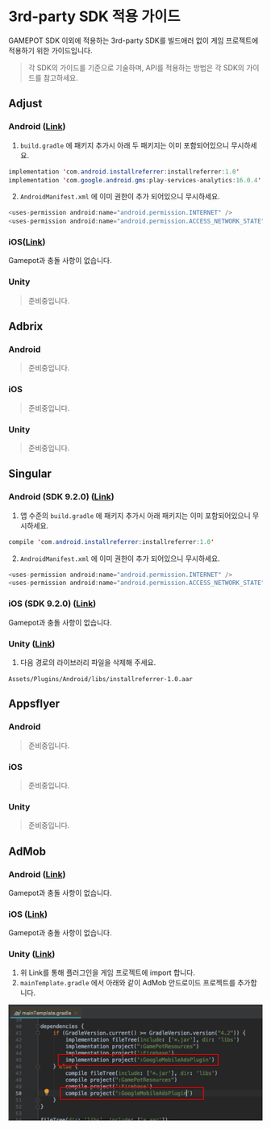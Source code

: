 # 3rd-party SDK 적용 가이드

GAMEPOT SDK 이외에 적용하는 3rd-party SDK를 빌드애러 없이 게임 프로젝트에 적용하기 위한 가이드입니다.

> 각 SDK의 가이드를 기준으로 기술하며, API를 적용하는 방법은 각 SDK의 가이드를 참고하세요.

## Adjust

### Android ([Link](https://github.com/adjust/android_sdk/blob/master/doc/korean/README.md#qs-getting-started))

1. `build.gradle` 에 패키지 추가시 아래 두 패키지는 이미 포함되어있으니 무시하세요.

```java
implementation 'com.android.installreferrer:installreferrer:1.0'
implementation 'com.google.android.gms:play-services-analytics:16.0.4'
```

2. `AndroidManifest.xml` 에 이미 권한이 추가 되어있으니 무시하세요.

```java
<uses-permission android:name="android.permission.INTERNET" />
<uses-permission android:name="android.permission.ACCESS_NETWORK_STATE" />
```

### iOS([Link](https://github.com/adjust/ios_sdk/blob/master/README.md))

Gamepot과 충돌 사항이 없습니다.

### Unity

> 준비중입니다.

## Adbrix

### Android

> 준비중입니다.

### iOS

> 준비중입니다.

### Unity

> 준비중입니다.

## Singular 

### Android (SDK 9.2.0) ([Link](https://developers.singular.net/docs/android-sdk))

1. 앱 수준의 `build.gradle` 에 패키지 추가시 아래 패키지는 이미 포함되어있으니 무시하세요.

```java
compile 'com.android.installreferrer:installreferrer:1.0'
```

2. `AndroidManifest.xml` 에 이미 권한이 추가 되어있으니 무시하세요.

```java
<uses-permission android:name="android.permission.INTERNET" />
<uses-permission android:name="android.permission.ACCESS_NETWORK_STATE" />
```

### iOS (SDK 9.2.0) ([Link](https://developers.singular.net/docs/ios-sdk))

Gamepot과 충돌 사항이 없습니다.

### Unity ([Link](https://developers.singular.net/docs/unity-sdk))

1. 다음 경로의 라이브러리 파일을 삭제해 주세요.

`Assets/Plugins/Android/libs/installreferrer-1.0.aar`

## Appsflyer

### Android

> 준비중입니다.

### iOS

> 준비중입니다.

### Unity

> 준비중입니다.

## AdMob

### Android ([Link](https://developers.google.com/admob/android/quick-start?hl=ko))

Gamepot과 충돌 사항이 없습니다.

### iOS ([Link](https://developers.google.com/admob/ios/quick-start?hl=ko))

Gamepot과 충돌 사항이 없습니다.

### Unity ([Link](https://developers.google.com/admob/unity/start))

1. 위 Link를 통해 플러그인을 게임 프로젝트에 import 합니다.
2. `mainTemplate.gradle` 에서 아래와 같이 AdMob 안드로이드 프로젝트를 추가합니다.

![gamepot-3rdparty-001](./images/gamepot-3rdparty-001.png)